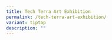 ```yaml
---
title: Tech Terra Art Exhibition
permalink: /tech-terra-art-exhibition/
variant: tiptap
description: ""
---
```

